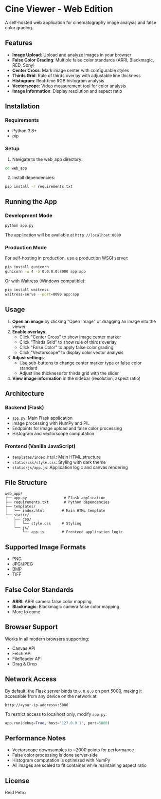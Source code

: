 # Cine Viewer - Web Edition

A self-hosted web application for cinematography image analysis and false color grading.

## Features

- **Image Upload**: Upload and analyze images in your browser
- **False Color Grading**: Multiple false color standards (ARRI, Blackmagic, RED, Sony)
- **Center Cross**: Mark image center with configurable styles
- **Thirds Grid**: Rule of thirds overlay with adjustable line thickness
- **Histogram**: Real-time RGB histogram analysis
- **Vectorscope**: Video measurement tool for color analysis
- **Image Information**: Display resolution and aspect ratio

## Installation

### Requirements
- Python 3.8+
- pip

### Setup

1. Navigate to the web_app directory:
```bash
cd web_app
```

2. Install dependencies:
```bash
pip install -r requirements.txt
```

## Running the App

### Development Mode
```bash
python app.py
```

The application will be available at `http://localhost:8080`

### Production Mode

For self-hosting in production, use a production WSGI server:

```bash
pip install gunicorn
gunicorn -w 4 -b 0.0.0.0:8080 app:app
```

Or with Waitress (Windows compatible):
```bash
pip install waitress
waitress-serve --port=8080 app:app
```

## Usage

1. **Open an image** by clicking "Open Image" or dragging an image into the viewer
2. **Enable overlays**:
   - Click "Center Cross" to show image center marker
   - Click "Thirds Grid" to show rule of thirds overlay
   - Click "False Color" to apply false color grading
   - Click "Vectorscope" to display color vector analysis
3. **Adjust settings**:
   - Use sub-buttons to change center marker type or false color standard
   - Adjust line thickness for thirds grid with the slider
4. **View image information** in the sidebar (resolution, aspect ratio)

## Architecture

### Backend (Flask)
- `app.py`: Main Flask application
- Image processing with NumPy and PIL
- Endpoints for image upload and false color processing
- Histogram and vectorscope computation

### Frontend (Vanilla JavaScript)
- `templates/index.html`: Main HTML structure
- `static/css/style.css`: Styling with dark theme
- `static/js/app.js`: Application logic and canvas rendering

## File Structure

```
web_app/
├── app.py                 # Flask application
├── requirements.txt       # Python dependencies
├── templates/
│   └── index.html        # Main HTML template
└── static/
    ├── css/
    │   └── style.css     # Styling
    └── js/
        └── app.js        # Frontend application logic
```

## Supported Image Formats

- PNG
- JPG/JPEG
- BMP
- TIFF

## False Color Standards

- **ARRI**: ARRI camera false color mapping
- **Blackmagic**: Blackmagic camera false color mapping
- More to come

## Browser Support

Works in all modern browsers supporting:
- Canvas API
- Fetch API
- FileReader API
- Drag & Drop

## Network Access

By default, the Flask server binds to `0.0.0.0` on port 5000, making it accessible from any device on the network at:
```
http://<your-ip-address>:5000
```

To restrict access to localhost only, modify `app.py`:
```python
app.run(debug=True, host='127.0.0.1', port=5000)
```

## Performance Notes

- Vectorscope downsamples to ~2000 points for performance
- False color processing is done server-side
- Histogram computation is optimized with NumPy
- All images are scaled to fit container while maintaining aspect ratio

## License

Reid Petro
